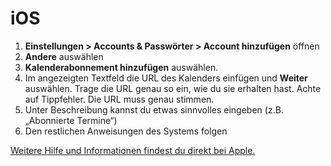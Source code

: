 # iOS
1. **Einstellungen > Accounts & Passwörter > Account hinzufügen** öffnen
2. **Andere** auswählen
3. **Kalenderabonnement hinzufügen** auswählen.
4. Im angezeigten Textfeld die URL des Kalenders einfügen und **Weiter** auswählen. Trage die URL genau so ein, wie du sie erhalten hast. Achte auf Tippfehler. Die URL muss genau stimmen.  
5. Unter Beschreibung kannst du etwas sinnvolles eingeben (z.B. „Abonnierte Termine“)
6. Den restlichen Anweisungen des Systems folgen

[Weitere Hilfe und Informationen findest du direkt bei Apple.](https://support.apple.com/de-at/HT202361)